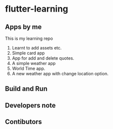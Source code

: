 # flutter-learning
## Apps by me
This is my learning repo
1. Learnt to add assets etc.
2. Simple card app
3. App for add and delete quotes.
4. A simple weather app
5. World Time app.
6. A new weather app with change location option.
## Build and Run
## Developers note
## Contibutors
